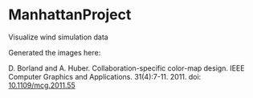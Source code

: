 # ManhattanProject
Visualize wind simulation data

Generated the images here:

D. Borland and A. Huber. Collaboration-specific color-map design. IEEE Computer Graphics and Applications. 31(4):7-11. 2011. doi: [10.1109/mcg.2011.55](https://doi.org/10.1109/mcg.2011.55)
